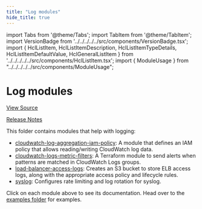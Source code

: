 ```yaml
---
title: "Log modules"
hide_title: true
---
```


import Tabs from '@theme/Tabs';
import TabItem from '@theme/TabItem';
import VersionBadge from '../../../../../src/components/VersionBadge.tsx';
import { HclListItem, HclListItemDescription, HclListItemTypeDetails, HclListItemDefaultValue, HclGeneralListItem } from '../../../../../src/components/HclListItem.tsx';
import { ModuleUsage } from "../../../../../src/components/ModuleUsage";

<VersionBadge repoTitle="AWS Monitoring Modules" version="0.36.1" lastModifiedVersion="0.36.1"/>

# Log modules

<a href="https://github.com/gruntwork-io/terraform-aws-monitoring/tree/fix%2F294-route53-health-check-alarms-syntax-update/modules/logs" className="link-button" title="View the source code for this module in GitHub.">View Source</a>

<a href="https://github.com/gruntwork-io/terraform-aws-monitoring/releases/tag/v0.36.1" className="link-button" title="Release notes for only versions which impacted this module.">Release Notes</a>

This folder contains modules that help with logging:

*   [cloudwatch-log-aggregation-iam-policy](https://github.com/gruntwork-io/terraform-aws-monitoring/tree/fix%2F294-route53-health-check-alarms-syntax-update/modules/logs/cloudwatch-log-aggregation-iam-policy): A module that defines
    an IAM policy that allows reading/writing CloudWatch log data.
*   [cloudwatch-logs-metric-filters](https://github.com/gruntwork-io/terraform-aws-monitoring/tree/fix%2F294-route53-health-check-alarms-syntax-update/modules/logs/cloudwatch-logs-metric-filters): A Terraform module to send alerts when patterns are matched in CloudWatch Logs groups.
*   [load-balancer-access-logs](https://github.com/gruntwork-io/terraform-aws-monitoring/tree/fix%2F294-route53-health-check-alarms-syntax-update/modules/logs/load-balancer-access-logs): Creates an S3 bucket to store ELB access logs, along with the appropriate access policy and lifecycle rules.
*   [syslog](https://github.com/gruntwork-io/terraform-aws-monitoring/tree/fix%2F294-route53-health-check-alarms-syntax-update/modules/logs/syslog): Configures rate limiting and log rotation for syslog.

Click on each module above to see its documentation. Head over to the [examples folder](https://github.com/gruntwork-io/terraform-aws-monitoring/tree/fix%2F294-route53-health-check-alarms-syntax-update/examples) for examples.


<!-- ##DOCS-SOURCER-START
{
  "originalSources": [
    "https://github.com/gruntwork-io/terraform-aws-monitoring/tree/fix%2F294-route53-health-check-alarms-syntax-update/modules/logs/readme.md",
    "https://github.com/gruntwork-io/terraform-aws-monitoring/tree/fix%2F294-route53-health-check-alarms-syntax-update/modules/logs/variables.tf",
    "https://github.com/gruntwork-io/terraform-aws-monitoring/tree/fix%2F294-route53-health-check-alarms-syntax-update/modules/logs/outputs.tf"
  ],
  "sourcePlugin": "module-catalog-api",
  "hash": "08e0b07e8af5c107a215704dcdf4823e"
}
##DOCS-SOURCER-END -->
